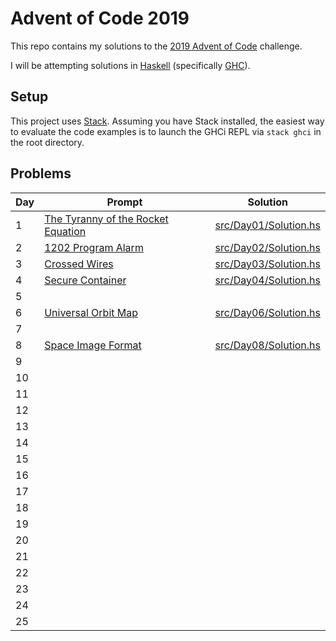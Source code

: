 # Advent of Code 2019

This repo contains my solutions to the [2019 Advent of Code](https://adventofcode.com/2019) challenge.

I will be attempting solutions in [Haskell](http://haskell.org/) (specifically [GHC](https://wiki.haskell.org/GHC)).

## Setup

This project uses [Stack](https://docs.haskellstack.org). Assuming you have Stack installed, the easiest way to evaluate the code examples is to launch the GHCi REPL via `stack ghci` in the root directory.

## Problems

Day | Prompt | Solution
----|--------|---------
1   | [The Tyranny of the Rocket Equation](https://adventofcode.com/2019/day/1) | [src/Day01/Solution.hs](src/Day01/Solution.hs)
2   | [1202 Program Alarm](https://adventofcode.com/2019/day/2) | [src/Day02/Solution.hs](src/Day02/Solution.hs)
3   | [Crossed Wires](https://adventofcode.com/2019/day/3) | [src/Day03/Solution.hs](src/Day03/Solution.hs)
4   | [Secure Container](https://adventofcode.com/2019/day/4) | [src/Day04/Solution.hs](src/Day04/Solution.hs)
5   | |
6   | [Universal Orbit Map](https://adventofcode.com/2019/day/6) | [src/Day06/Solution.hs](src/Day06/Solution.hs)
7   | |
8   | [Space Image Format](https://adventofcode.com/2019/day/8) | [src/Day08/Solution.hs](src/Day08/Solution.hs)
9   | |
10  | |
11  | |
12  | |
13  | |
14  | |
15  | |
16  | |
17  | |
18  | |
19  | |
20  | |
21  | |
22  | |
23  | |
24  | |
25  | |
